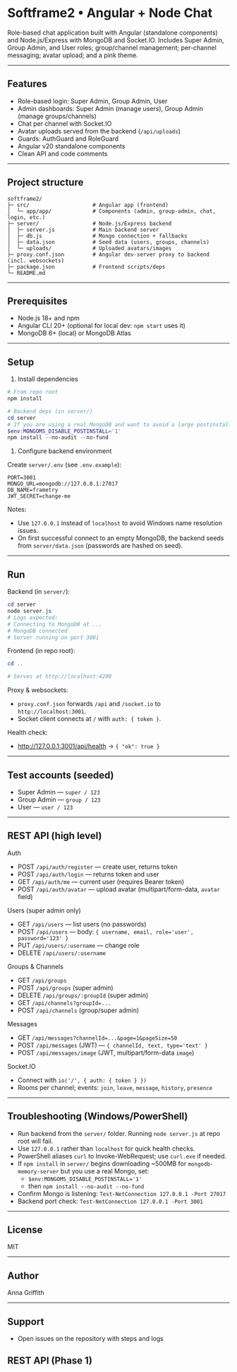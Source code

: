 
# Softframe2 • Angular + Node Chat

Role-based chat application built with Angular (standalone components) and Node.js/Express with MongoDB and Socket.IO. Includes Super Admin, Group Admin, and User roles; group/channel management; per-channel messaging; avatar upload; and a pink theme.

---

## Features

- Role-based login: Super Admin, Group Admin, User
- Admin dashboards: Super Admin (manage users), Group Admin (manage groups/channels)
- Chat per channel with Socket.IO
- Avatar uploads served from the backend (`/api/uploads`)
- Guards: AuthGuard and RoleGuard
- Angular v20 standalone components
- Clean API and code comments

---

## Project structure

```text
softframe2/
├─ src/                    # Angular app (frontend)
│  └─ app/app/             # Components (admin, group-admin, chat, login, etc.)
├─ server/                 # Node.js/Express backend
│  ├─ server.js            # Main backend server
│  ├─ db.js                # Mongo connection + fallbacks
│  ├─ data.json            # Seed data (users, groups, channels)
│  └─ uploads/             # Uploaded avatars/images
├─ proxy.conf.json         # Angular dev-server proxy to backend (incl. websockets)
├─ package.json            # Frontend scripts/deps
└─ README.md
```

---

## Prerequisites

- Node.js 18+ and npm
- Angular CLI 20+ (optional for local dev: `npm start` uses it)
- MongoDB 6+ (local) or MongoDB Atlas

---

## Setup

1. Install dependencies

```powershell
# From repo root
npm install

# Backend deps (in server/)
cd server
# If you are using a real MongoDB and want to avoid a large postinstall download:
$env:MONGOMS_DISABLE_POSTINSTALL='1'
npm install --no-audit --no-fund
```

1. Configure backend environment

Create `server/.env` (see `.env.example`):

```env
PORT=3001
MONGO_URL=mongodb://127.0.0.1:27017
DB_NAME=frametry
JWT_SECRET=change-me
```

Notes:

- Use `127.0.0.1` instead of `localhost` to avoid Windows name resolution issues.
- On first successful connect to an empty MongoDB, the backend seeds from `server/data.json` (passwords are hashed on seed).

---

## Run

Backend (in `server/`):

```powershell
cd server
node server.js
# Logs expected:
# Connecting to MongoDB at ...
# MongoDB connected
# Server running on port 3001
```

Frontend (in repo root):

```powershell
cd ..

# Serves at http://localhost:4200
```

Proxy & websockets:

- `proxy.conf.json` forwards `/api` and `/socket.io` to `http://localhost:3001`.
- Socket client connects at `/` with `auth: { token }`.

Health check:

- <http://127.0.0.1:3001/api/health> → `{ "ok": true }`

---

## Test accounts (seeded)

- Super Admin — `super / 123`
- Group Admin — `group / 123`
- User — `user / 123`

---

## REST API (high level)

Auth

- POST `/api/auth/register` — create user, returns token
- POST `/api/auth/login` — returns token and user
- GET `/api/auth/me` — current user (requires Bearer token)
- POST `/api/auth/avatar` — upload avatar (multipart/form-data, `avatar` field)

Users (super admin only)

- GET `/api/users` — list users (no passwords)
- POST `/api/users` — body: `{ username, email, role='user', password='123' }`
- PUT `/api/users/:username` — change role
- DELETE `/api/users/:username`

Groups & Channels

- GET `/api/groups`
- POST `/api/groups` (super admin)
- DELETE `/api/groups/:groupId` (super admin)
- GET `/api/channels?groupId=...`
- POST `/api/channels` (group/super admin)

Messages

- GET `/api/messages?channelId=...&page=1&pageSize=50`
- POST `/api/messages` (JWT) — `{ channelId, text, type='text' }`
- POST `/api/messages/image` (JWT, multipart/form-data `image`)

Socket.IO

- Connect with `io('/', { auth: { token } })`
- Rooms per channel; events: `join`, `leave`, `message`, `history`, `presence`

---

## Troubleshooting (Windows/PowerShell)

- Run backend from the `server/` folder. Running `node server.js` at repo root will fail.
- Use `127.0.0.1` rather than `localhost` for quick health checks.
- PowerShell aliases `curl` to Invoke-WebRequest; use `curl.exe` if needed.
- If `npm install` in `server/` begins downloading ~500MB for `mongodb-memory-server` but you use a real Mongo, set:
  - `$env:MONGOMS_DISABLE_POSTINSTALL='1'`
  - then `npm install --no-audit --no-fund`
- Confirm Mongo is listening: `Test-NetConnection 127.0.0.1 -Port 27017`
- Backend port check: `Test-NetConnection 127.0.0.1 -Port 3001`

---

## License

MIT

---

## Author

Anna Griffith

---

## Support

- Open issues on the repository with steps and logs

## REST API (Phase 1)
